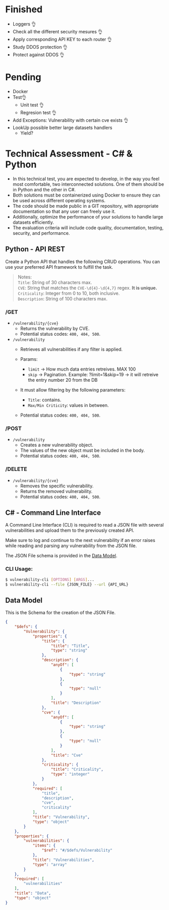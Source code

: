 # Finished
 - Loggers 👌
 - Check all the different security mesures 👌
 - Apply corresponding API KEY to each router 👌
 - Study DDOS protection 👌
 - Protect against DDOS 👌

# Pending
 - Docker
 - Test👌
   - Unit test 👌
   - Regresion test 👌
 - Add Exceptions:
    Vulnerability with certain cve exists 👌
 - LookUp possible better large datasets handlers
    - Yield?






 # Technical Assessment - C# & Python
 
 - In this technical test, you are expected to develop, in the way you feel most comfortable, two interconnected solutions. One of them should be in Python and the other in C#. 
 - Both solutions must be containerized using Docker to ensure they can be used across different operating systems. 
 - The code should be made public in a GIT repository, with appropriate documentation so that any user can freely use it.
 - Additionally, optimize the performance of your solutions to handle large datasets efficiently.
 - The evaluation criteria will include code quality, documentation, testing, security, and performance.
 
 ## Python - API REST
 
 Create a Python API that handles the following CRUD operations. You can use your preferred API framework to fulfill the task.
 
 > Notes:  
 > `Title`: String of 30 characters max.  
 > `CVE`: String that matches the `CVE-\d{4}-\d{4,7}` regex. **It is unique.**  
 > `Criticality`: Integer from 0 to 10, both inclusive.  
 > `Description`: String of 100 characters max.
 
 ### /GET
 - `/vulnerability/{cve}`
     - Returns the vulnerability by CVE.
     - Potential status codes: `400, 404, 500`.
 - `/vulnerability`
    - Retrieves all vulnerabilities if any filter is applied.
    - Params:
        - `limit` -> How much data entries retreives. MAX 100
        - `skip` -> Pagination.
        Example:
            ?limit=1&skip=19 -> it will retreive the entry number 20 from the DB
     
     - It must allow filtering by the following parameters:
         - `Title`: contains.
         - `Max/Min Criticity`: values in between.
     - Potential status codes: `400, 404, 500`.
 
 ### /POST
 - `/vulnerability`
     - Creates a new vulnerability object.
     - The values of the new object must be included in the body.
     - Potential status codes: `400, 404, 500`.
 
 ### /DELETE
 - `/vulnerability/{cve}`
     - Removes the specific vulnerability.
     - Returns the removed vulnerability.
     - Potential status codes: `400, 404, 500`.
 
 
 ## C# - Command Line Interface
 
 A Command Line Interface (CLI) is required to read a JSON file with several vulnerabilities and upload them to the previously created API.
 
 Make sure to log and continue to the next vulnerability if an error raises while reading and parsing any vulnerability from the JSON file.
 
 The JSON File schema is provided in the [Data Model](#data-model).
 
 ### CLI Usage:
 ```bash
 $ vulnerability-cli [OPTIONS] [ARGS]...
 $ vulnerability-cli --file {JSON_FILE} --url {API_URL}
 ```
 
 ## Data Model
 This is the Schema for the creation of the JSON File.
 ```json
 {
     "$defs": {
         "Vulnerability": {
             "properties": {
                 "title": {
                     "title": "Title",
                     "type": "string"
                 },
                 "description": {
                     "anyOf": [
                         {
                             "type": "string"
                         },
                         {
                             "type": "null"
                         }
                     ],
                     "title": "Description"
                 },
                 "cve": {
                     "anyOf": [
                         {
                             "type": "string"
                         },
                         {
                             "type": "null"
                         }
                     ],
                     "title": "Cve"
                 },
                 "criticality": {
                     "title": "Criticality",
                     "type": "integer"
                 }
             },
             "required": [
                 "title",
                 "description",
                 "cve",
                 "criticality"
             ],
             "title": "Vulnerability",
             "type": "object"
         }
     },
     "properties": {
         "vulnerabilities": {
             "items": {
                 "$ref": "#/$defs/Vulnerability"
             },
             "title": "Vulnerabilities",
             "type": "array"
         }
     },
     "required": [
         "vulnerabilities"
     ],
     "title": "Data",
     "type": "object"
 }
 ```
 
